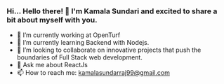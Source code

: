 ### Hi... Hello there! 👋 I'm Kamala Sundari and excited to share a bit about myself with you.

- 🔭 I’m currently working at OpenTurf
- 🌱 I’m currently learning Backend with Nodejs.
- 👯 I’m looking to collaborate on innovative projects that push the boundaries of Full Stack web development.
- 💬 Ask me about ReactJs
- 📫 How to reach me: kamalasundarraj99@gmail.com

<!--

Here are some ideas to get you started:

- 🔭 I’m currently working on OpenTurf
- 🌱 I’m currently learning Backend with Nodejs
- 👯 I’m looking to collaborate on innovative projects that push the boundaries of Full Stack web development
- 💬 Ask me about React
- 📫 How to reach me: kamalasundarraj99@gmail.com

-->
